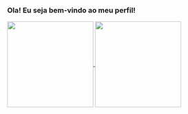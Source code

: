 ### Ola! Eu seja bem-vindo ao meu perfil!


<a href="https://github.com/pyofva/github-readme-stats">
  <img height=200 align="center" src="https://github-readme-stats.vercel.app/api?username=pyofva" />
</a>
<a href="https://github.com/pyofva/convoychat">
  <img height=200 align="center" src="https://github-readme-stats.vercel.app/api/top-langs?username=pyofva&layout=compact&langs_count=8&card_width=320" />
</a>
